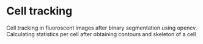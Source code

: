 # Cell tracking 
Cell tracking in fluoroscent images after binary segmentation using opencv. Calculating statistics per cell after obtaining contours and skeleton of a cell
